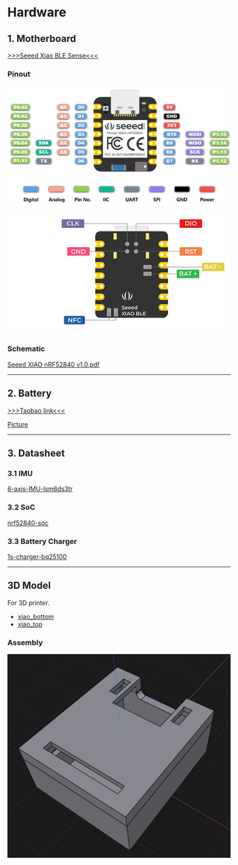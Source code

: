 # Hardware

## 1. Motherboard

[>>>Seeed Xiao BLE Sense<<<](https://www.seeedstudio.com/Seeed-XIAO-BLE-Sense-nRF52840-p-5253.html)

### Pinout

![](../docs/images/pinout.png)

![](../docs/images/back_pinout.jpg)


### Schematic

[Seeed XIAO nRF52840 v1.0.pdf](./motherboard/Seeed%20XIAO%20nRF52840%20v1.0.pdf)

---

## 2. Battery

[>>>Taobao link<<<](https://item.taobao.com/item.htm?spm=a1z09.2.0.0.7b0f2e8dP6xJ2R&id=649415704595&_u=f1ga4a6r8ec8)

[Picture](./datasheet/battery.jpg)

---

## 3. Datasheet

### 3.1 IMU

[6-axis-IMU-lsm6ds3tr](./datasheet/6-axis-IMU-lsm6ds3tr-c.pdf)

### 3.2 SoC

[nrf52840-soc](./datasheet/nrf52840-soc-2.3_sc.pdf)

### 3.3 Battery Charger

[1s-charger-bq25100](./datasheet/1s-charger-bq25100.pdf)

---

## 3D Model

For 3D printer.
* [xiao_bottom](./model_3d/)
* [xiao_top](./model_3d/)

### Assembly
![model_3d_assemble](../docs/images/xiao_3d_assemble.png)